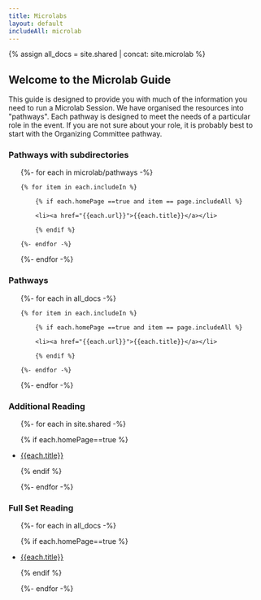```yaml
---
title: Microlabs
layout: default
includeAll: microlab
---
```

{% assign all_docs = site.shared | concat: site.microlab  %}

## Welcome to the Microlab Guide

This guide is designed to provide you with much of the information you need to run a Microlab Session. We have organised the resources into "pathways". Each pathway is designed to meet the needs of a particular role in the event. If you are not sure about your role, it is probably best to start with the Organizing Committee pathway.

### Pathways with subdirectories
<ul>
{%- for each in microlab/pathways -%}

	{% for item in each.includeIn %}

		{% if each.homePage ==true and item == page.includeAll %}

		<li><a href="{{each.url}}">{{each.title}}</a></li>

		{% endif %}

	{%- endfor -%}

{%- endfor -%}
</ul>


### Pathways
<ul>
{%- for each in all_docs -%}

	{% for item in each.includeIn %}

		{% if each.homePage ==true and item == page.includeAll %}

		<li><a href="{{each.url}}">{{each.title}}</a></li>

		{% endif %}

	{%- endfor -%}

{%- endfor -%}
</ul>


### Additional Reading
<ul>
{%- for each in site.shared -%}

{% if each.homePage==true %}

<li><a href="{{each.url}}">{{each.title}}</a></li>

{% endif %}

{%- endfor -%}
</ul>

### Full Set Reading
<ul>
{%- for each in all_docs -%}

{% if each.homePage==true %}

<li><a href="{{each.url}}">{{each.title}}</a></li>

{% endif %}

{%- endfor -%}
</ul>